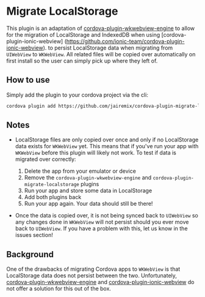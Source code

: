 # Migrate LocalStorage

This plugin is an adaptation of
[cordova-plugin-wkwebview-engine](https://github.com/apache/cordova-plugin-wkwebview-engine)
to allow for the migration of LocalStorage and IndexedDB when using [cordova-plugin-ionic-webview]
(https://github.com/ionic-team/cordova-plugin-ionic-webview).
to persist LocalStorage data when migrating from `UIWebView` to `WKWebView`. All related
files will be copied over automatically on first install so the user can simply pick up where they
left of.

## How to use

Simply add the plugin to your cordova project via the cli:
```sh
cordova plugin add https://github.com/jairemix/cordova-plugin-migrate-localstorage
```

## Notes

- LocalStorage files are only copied over once and only if no LocalStorage data exists for `WKWebView`
yet. This means that if you've run your app with `WKWebView` before this plugin will likely not work.
To test if data is migrated over correctly:
    1. Delete the app from your emulator or device
    2. Remove the `cordova-plugin-wkwebview-engine` and `cordova-plugin-migrate-localstorage` plugins
    3. Run your app and store some data in LocalStorage
    4. Add both plugins back
    5. Run your app again. Your data should still be there!

- Once the data is copied over, it is not being synced back to `UIWebView` so any changes done in
`WKWebView` will not persist should you ever move back to `UIWebView`. If you have a problem with this,
let us know in the issues section!

## Background

One of the drawbacks of migrating Cordova apps to `WKWebView` is that LocalStorage data does
not persist between the two. Unfortunately,
[cordova-plugin-wkwebview-engine](https://github.com/apache/cordova-plugin-wkwebview-engine) and
[cordova-plugin-ionic-webview](https://github.com/ionic-team/cordova-plugin-ionic-webview)
do not offer a solution for this out of the box.
